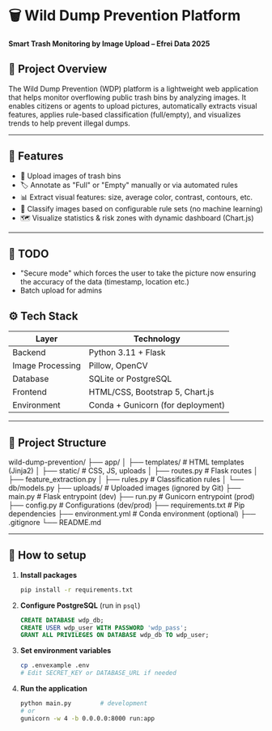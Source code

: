 # 🗑️ Wild Dump Prevention Platform

**Smart Trash Monitoring by Image Upload – Efrei Data 2025**

## 📌 Project Overview

The Wild Dump Prevention (WDP) platform is a lightweight web application that helps monitor overflowing public trash bins by analyzing images. It enables citizens or agents to upload pictures, automatically extracts visual features, applies rule-based classification (full/empty), and visualizes trends to help prevent illegal dumps.

---

## 🚀 Features

- 📸 Upload images of trash bins
- 🏷️ Annotate as "Full" or "Empty" manually or via automated rules
- 📊 Extract visual features: size, average color, contrast, contours, etc.
- 🧠 Classify images based on configurable rule sets (no machine learning)
- 🗺️ Visualize statistics & risk zones with dynamic dashboard (Chart.js)

---

## 🚀 TODO
- "Secure mode" which forces the user to take the picture now ensuring the accuracy of the data (timestamp, location etc.)
- Batch upload for admins

## ⚙️ Tech Stack

| Layer | Technology |
|-------|------------|
| Backend | Python 3.11 + Flask |
| Image Processing | Pillow, OpenCV |
| Database | SQLite or PostgreSQL |
| Frontend | HTML/CSS, Bootstrap 5, Chart.js |
| Environment | Conda + Gunicorn (for deployment) |

---

## 📂 Project Structure

wild-dump-prevention/
├── app/
│   ├── templates/         # HTML templates (Jinja2)
│   ├── static/            # CSS, JS, uploads
│   ├── routes.py          # Flask routes
│   ├── feature_extraction.py
│   ├── rules.py           # Classification rules
│   └── db/models.py
├── uploads/               # Uploaded images (ignored by Git)
├── main.py                # Flask entrypoint (dev)
├── run.py                 # Gunicorn entrypoint (prod)
├── config.py              # Configurations (dev/prod)
├── requirements.txt       # Pip dependencies
├── environment.yml        # Conda environment (optional)
├── .gitignore
└── README.md

---

## 📂 How to setup
1. **Install packages**
   ```bash
   pip install -r requirements.txt
   ```
2. **Configure PostgreSQL** (run in `psql`)
   ```sql
   CREATE DATABASE wdp_db;
   CREATE USER wdp_user WITH PASSWORD 'wdp_pass';
   GRANT ALL PRIVILEGES ON DATABASE wdp_db TO wdp_user;
   ```
3. **Set environment variables**
   ```bash
   cp .envexample .env
   # Edit SECRET_KEY or DATABASE_URL if needed
   ```
4. **Run the application**
   ```bash
   python main.py        # development
   # or
   gunicorn -w 4 -b 0.0.0.0:8000 run:app
   ```
